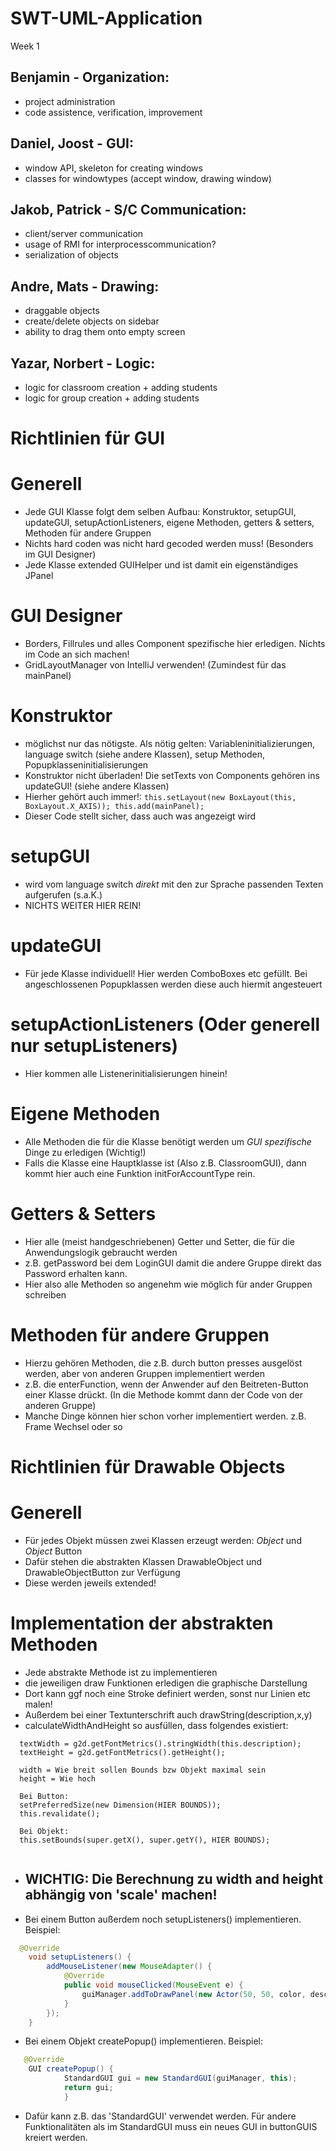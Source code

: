 # SWT-UML-Application
Week 1

## Benjamin - Organization:
- project administration
- code assistence, verification, improvement

## Daniel, Joost - GUI: 
- window API, skeleton for creating windows
- classes for windowtypes (accept window, drawing window)

## Jakob, Patrick - S/C Communication:
- client/server communication
- usage of RMI for interprocesscommunication?
- serialization of objects

## Andre, Mats - Drawing:
- draggable objects
- create/delete objects on sidebar
- ability to drag them onto empty screen

## Yazar, Norbert - Logic:
- logic for classroom creation + adding students
- logic for group creation + adding students

# Richtlinien für GUI

# Generell

- Jede GUI Klasse folgt dem selben Aufbau: Konstruktor, setupGUI, updateGUI, setupActionListeners, eigene Methoden,
  getters & setters, Methoden für andere Gruppen
- Nichts hard coden was nicht hard gecoded werden muss! (Besonders im GUI Designer)
- Jede Klasse extended GUIHelper und ist damit ein eigenständiges JPanel

# GUI Designer

- Borders, Fillrules und alles Component spezifische hier erledigen. Nichts im Code an sich machen!
- GridLayoutManager von IntelliJ verwenden! (Zumindest für das mainPanel)

# Konstruktor

- möglichst nur das nötigste. Als nötig gelten: Variableninitializierungen, language switch (siehe andere Klassen),
  setup Methoden, Popupklasseninitialisierungen
- Konstruktor nicht überladen! Die setTexts von Components gehören ins updateGUI! (siehe andere Klassen)
- Hierher gehört auch immer!:
  `this.setLayout(new BoxLayout(this, BoxLayout.X_AXIS)); this.add(mainPanel);`
- Dieser Code stellt sicher, dass auch was angezeigt wird

# setupGUI

- wird vom language switch _direkt_ mit den zur Sprache passenden Texten aufgerufen (s.a.K.)
- NICHTS WEITER HIER REIN!

# updateGUI

- Für jede Klasse individuell! Hier werden ComboBoxes etc gefüllt. Bei angeschlossenen Popupklassen werden diese auch
  hiermit angesteuert

# setupActionListeners (Oder generell nur setupListeners)

- Hier kommen alle Listenerinitialisierungen hinein!

# Eigene Methoden

- Alle Methoden die für die Klasse benötigt werden um _GUI spezifische_ Dinge zu erledigen (Wichtig!)
- Falls die Klasse eine Hauptklasse ist (Also z.B. ClassroomGUI), dann kommt hier auch eine Funktion initForAccountType
  rein.

# Getters & Setters

- Hier alle (meist handgeschriebenen) Getter und Setter, die für die Anwendungslogik gebraucht werden
- z.B. getPassword bei dem LoginGUI damit die andere Gruppe direkt das Password erhalten kann.
- Hier also alle Methoden so angenehm wie möglich für ander Gruppen schreiben

# Methoden für andere Gruppen

- Hierzu gehören Methoden, die z.B. durch button presses ausgelöst werden, aber von anderen Gruppen implementiert werden
- z.B. die enterFunction, wenn der Anwender auf den Beitreten-Button einer Klasse drückt. (In die Methode kommt dann der
  Code von der anderen Gruppe)
- Manche Dinge können hier schon vorher implementiert werden. z.B. Frame Wechsel oder so

# Richtlinien für Drawable Objects

# Generell

- Für jedes Objekt müssen zwei Klassen erzeugt werden: _Object_ und _Object_ Button
- Dafür stehen die abstrakten Klassen DrawableObject und DrawableObjectButton zur Verfügung
- Diese werden jeweils extended!

# Implementation der abstrakten Methoden

- Jede abstrakte Methode ist zu implementieren
- die jeweiligen draw Funktionen erledigen die graphische Darstellung
- Dort kann ggf noch eine Stroke definiert werden, sonst nur Linien etc malen!
- Außerdem bei einer Textunterschrift auch drawString(description,x,y)
- calculateWidthAndHeight so ausfüllen, dass folgendes existiert:

```
  textWidth = g2d.getFontMetrics().stringWidth(this.description);
  textHeight = g2d.getFontMetrics().getHeight();
  
  width = Wie breit sollen Bounds bzw Objekt maximal sein
  height = Wie hoch
  
  Bei Button:
  setPreferredSize(new Dimension(HIER BOUNDS));
  this.revalidate();
  
  Bei Objekt:
  this.setBounds(super.getX(), super.getY(), HIER BOUNDS);
  
```
- WICHTIG: Die Berechnung zu width and height abhängig von 'scale'  machen!
  -

- Bei einem Button außerdem noch setupListeners() implementieren. Beispiel:
```JAVA
  @Override
    void setupListeners() {
        addMouseListener(new MouseAdapter() {
            @Override
            public void mouseClicked(MouseEvent e) {
                guiManager.addToDrawPanel(new Actor(50, 50, color, description, scale, guiManager));
            }
        });
    }
```
- Bei einem Objekt createPopup() implementieren. Beispiel:
```JAVA
   @Override
    GUI createPopup() {
            StandardGUI gui = new StandardGUI(guiManager, this);
            return gui;
            }
```
- Dafür kann z.B. das 'StandardGUI' verwendet werden. Für andere Funktionalitäten als im StandardGUI muss ein neues GUI in buttonGUIS kreiert werden.